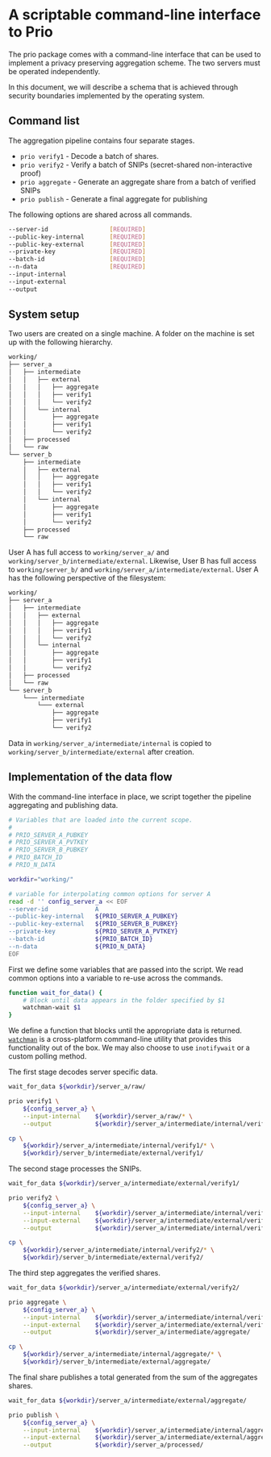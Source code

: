 # A scriptable command-line interface to Prio

The prio package comes with a command-line interface that can be used to
implement a privacy preserving aggregation scheme. The two servers must be
operated independently.

In this document, we will describe a schema that is achieved through security
boundaries implemented by the operating system.

## Command list

The aggregation pipeline contains four separate stages.

* `prio verify1` - Decode a batch of shares.
* `prio verify2` - Verify a batch of SNIPs (secret-shared non-interactive proof)
* `prio aggregate` - Generate an aggregate share from a batch of verified SNIPs
* `prio publish` - Generate a final aggregate for publishing

The following options are shared across all commands.

```bash
--server-id                 [REQUIRED]
--public-key-internal       [REQUIRED]
--public-key-external       [REQUIRED]
--private-key               [REQUIRED]
--batch-id                  [REQUIRED]
--n-data                    [REQUIRED]
--input-internal
--input-external
--output
```

## System setup

Two users are created on a single machine. A folder on the machine is set up
with the following hierarchy.

```bash
working/
├── server_a
│   ├── intermediate
│   │   ├── external
│   │   │   ├── aggregate
│   │   │   ├── verify1
│   │   │   └── verify2
│   │   └── internal
│   │       ├── aggregate
│   │       ├── verify1
│   │       └── verify2
│   ├── processed
│   └── raw
└── server_b
    ├── intermediate
    │   ├── external
    │   │   ├── aggregate
    │   │   ├── verify1
    │   │   └── verify2
    │   └── internal
    │       ├── aggregate
    │       ├── verify1
    │       └── verify2
    ├── processed
    └── raw
```

User A has full access to `working/server_a/` and
`working/server_b/intermediate/external`. Likewise, User B has full access to
`working/server_b/` and `working/server_a/intermediate/external`. User A has the
following perspective of the filesystem:

```bash
working/
├── server_a
│   ├── intermediate
│   │   ├── external
│   │   │   ├── aggregate
│   │   │   ├── verify1
│   │   │   └── verify2
│   │   └── internal
│   │       ├── aggregate
│   │       ├── verify1
│   │       └── verify2
│   ├── processed
│   └── raw
└── server_b
    └─── intermediate
        └─── external
            ├── aggregate
            ├── verify1
            └── verify2
```

Data in `working/server_a/intermediate/internal` is copied to
`working/server_b/intermediate/external` after creation.

## Implementation of the data flow

With the command-line interface in place, we script together the pipeline
aggregating and publishing data.

```bash
# Variables that are loaded into the current scope.
#
# PRIO_SERVER_A_PUBKEY
# PRIO_SERVER_A_PVTKEY
# PRIO_SERVER_B_PUBKEY
# PRIO_BATCH_ID
# PRIO_N_DATA

workdir="working/"

# variable for interpolating common options for server A
read -d '' config_server_a << EOF
--server-id             A
--public-key-internal   ${PRIO_SERVER_A_PUBKEY}
--public-key-external   ${PRIO_SERVER_B_PUBKEY}
--private-key           ${PRIO_SERVER_A_PVTKEY}
--batch-id              ${PRIO_BATCH_ID}
--n-data                ${PRIO_N_DATA}
EOF
```

First we define some variables that are passed into the script. We read common
options into a variable to re-use across the commands.

```bash
function wait_for_data() {
    # Block until data appears in the folder specified by $1
    watchman-wait $1
}
```

We define a function that blocks until the appropriate data is returned.
[`watchman`](https://facebook.github.io/watchman/docs/watchman-wait.html) is a
cross-platform command-line utility that provides this functionality out of the
box. We may also choose to use `inotifywait` or a custom polling method.


The first stage decodes server specific data.

```bash
wait_for_data ${workdir}/server_a/raw/

prio verify1 \
    ${config_server_a} \
    --input-internal    ${workdir}/server_a/raw/* \
    --output            ${workdir}/server_a/intermediate/internal/verify1/

cp \
    ${workdir}/server_a/intermediate/internal/verify1/* \
    ${workdir}/server_b/intermediate/external/verify1/
```

The second stage processes the SNIPs.

```bash
wait_for_data ${workdir}/server_a/intermediate/external/verify1/

prio verify2 \
    ${config_server_a} \
    --input-internal    ${workdir}/server_a/intermediate/internal/verify1/* \
    --input-external    ${workdir}/server_a/intermediate/external/verify1/* \
    --output            ${workdir}/server_a/intermediate/internal/verify2/

cp \
    ${workdir}/server_a/intermediate/internal/verify2/* \
    ${workdir}/server_b/intermediate/external/verify2/
```

The third step aggregates the verified shares.

```bash
wait_for_data ${workdir}/server_a/intermediate/external/verify2/

prio aggregate \
    ${config_server_a} \
    --input-internal    ${workdir}/server_a/intermediate/internal/verify2/* \
    --input-external    ${workdir}/server_a/intermediate/external/verify2/* \
    --output            ${workdir}/server_a/intermediate/aggregate/

cp \
    ${workdir}/server_a/intermediate/internal/aggregate/* \
    ${workdir}/server_b/intermediate/external/aggregate/
```

The final share publishes a total generated from the sum of the aggregates shares.

```bash
wait_for_data ${workdir}/server_a/intermediate/external/aggregate/

prio publish \
    ${config_server_a} \
    --input-internal    ${workdir}/server_a/intermediate/internal/aggregate/* \
    --input-external    ${workdir}/server_a/intermediate/external/aggregate/* \
    --output            ${workdir}/server_a/processed/
```

